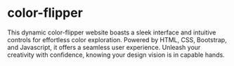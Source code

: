 # color-flipper
This dynamic color-flipper website boasts a sleek interface and intuitive controls for effortless color exploration. Powered by HTML, CSS, Bootstrap, and Javascript, it offers a seamless user experience. Unleash your creativity with confidence, knowing your design vision is in capable hands.
